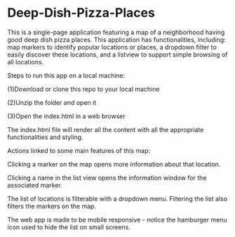 # Deep-Dish-Pizza-Places
This is a single-page application featuring a map of a neighborhood having good deep dish pizza places. This application has functionalities, including: map markers to identify popular locations or places, a dropdown filter to easily discover these locations, and a listview to support simple browsing of all locations. 


Steps to run this app on a local machine:

(1)Download or clone this repo to your local machine

(2)Unzip the folder and open it

(3)Open the index.html in a web browser


The index.html file will render all the content with all the appropriate functionalities and styling.


Actions linked to some main features of this map: 

Clicking a marker on the map opens more information about that location.

Clicking a name in the list view opens the information window for the associated marker.

The list of locations is filterable with a dropdown menu. Filtering the list also filters the markers on the map.

The web app is made to be mobile responsive - notice the hamburger menu icon used to hide the list on small screens.

